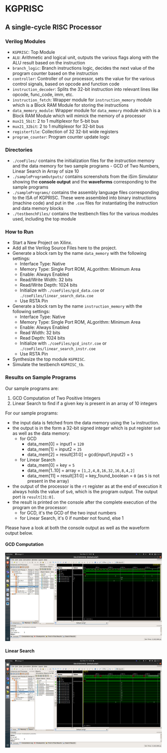 # KGPRISC
## A single-cycle RISC Processor

### Verilog Modules
- `KGPRISC`: Top Module
- `ALU`: Arithmetic and logical unit, outputs the various flags along with the ALU result based on the instruction
- `branch_logic`: Branch instructions logic, decides the next value of the program counter based on the instruction
- `controller`: Controller of our processor, sets the value for the various control signals, based on opcode and function code
- `instruction_decoder`: Splits the 32-bit instruction into relevant lines like opcode, func_code, imm, etc.
- `instruction_fetch`: Wrapper module for `instruction_memory` module which is a Block RAM Module for storing the instructions
- `data_memory_module`: Wrapper module for `data_memory` module which is a Block RAM Module which will mimick the memory of a processor
- `mux21_5bit`: 2 to 1 multiplexor for 5-bit bus
- `mux21_32bit`: 2 to 1 multiplexor for 32-bit bus
- `registerfile`: Collection of 32 32-bit wide registers
- `program_counter`: Program counter update logic

### Directories
- `./coeFiles/` contains the initialization files for the instruction memory and the data memory for two sample programs - GCD of Two Numbers, Linear Search in Array of size 10
- `./sampleProgramOutputs/` contains screenshots from the iSim Simulator showing the **console output** and the **waveforms** corresponding to the sample programs
- `./samplePrograms/` contains the assembly language files corresponding to the ISA of KGPRISC. These were assembled into binary instructions (machine code) and put in the  `.coe` files for instantiating the instruction and data memory blocks
- `./testbenchFiles/` contains the testbench files for the various modules used, including the top module

### How to Run
- Start a New Project on Xilinx.
- Add all the Verilog Source Files here to the project.
- Generate a block ram by the name `data_memory` with the following settings:
    - Interface Type: Native 
    - Memory Type: Single Port ROM, ALgorithm: Minimum Area
    - Enable: Always Enabled
    - Read/Write Width: 32 bits
    - Read/Write Depth: 1024 bits
    - Initialize with `./coeFiles/gcd_data.coe` or `./coeFiles/linear_search_data.coe`
    - Use RSTA Pin
- Generate a block ram by the name `instruction_memory` with the following settings:
    - Interface Type: Native 
    - Memory Type: Single Port ROM, ALgorithm: Minimum Area
    - Enable: Always Enabled
    - Read Width: 32 bits
    - Read Depth: 1024 bits
    - Initialize with `./coeFiles/gcd_instr.coe` or `./coeFiles/linear_search_instr.coe`
    - Use RSTA Pin
- Synthesize the top module `KGPRISC`.
- Simulate the testbench `KGPRISC_tb`.

### Results on Sample Programs
Our sample programs are:
1. GCD Computation of Two Positive Integers
2. Linear Search to find if a given key is present in an array of 10 integers

For our sample programs:
- the input data is fetched from the data memory using the `lw` instruction.
- the output is in the form a 32-bit signed integer which is put register `$v0` as well as the data memory:
    - for GCD
        - data_mem[0] = input1 = `120`
        - data_mem[1] = input2 = `25`
        - data_mem[2] = result[31:0] = gcd(input1,input2) = `5`
    - for Linear Search
        - data_mem[0] = key = `5`
        - data_mem[1..10] = array = `[1,2,4,8,16,32,16,8,4,2]`
        - data_mem[11] = result[31:0] = key_found_boolean = `0` (as `5` is not present in the array)
- the output of the processor is the `rt` register as at the end of execution it always holds the value of `$v0`, which is the program output. The output port is `result[31:0]`.
- the result is printed on the console after the complete execution of the program on the processor:
    - for GCD, it's the GCD of the two input numbers
    - for Linear Search, it's 0 if number not found, else 1

Please have a look at both the console output as well as the waveform output below.
#### GCD Computation
![GCD](./sampleProgramOutputs/gcdOutput.png)
#### Linear Search
![LinSearch](./sampleProgramOutputs/linSearchOutput.png)
